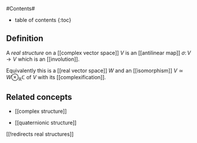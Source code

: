 
#Contents#
* table of contents
{:toc}

## Definition

A _real structure_ on a [[complex vector space]] $V$ is an [[antilinear map]] $\sigma \colon V \to V$ which is an [[involution]].

Equivalently this is a [[real vector space]] $W$ and an [[isomorphism]] $V \simeq W \otimes_{\mathbb{R}} \mathbb{C}$ of $V$ with its [[complexification]].

## Related concepts

* [[complex structure]]

* [[quaternionic structure]]

[[!redirects real structures]]
